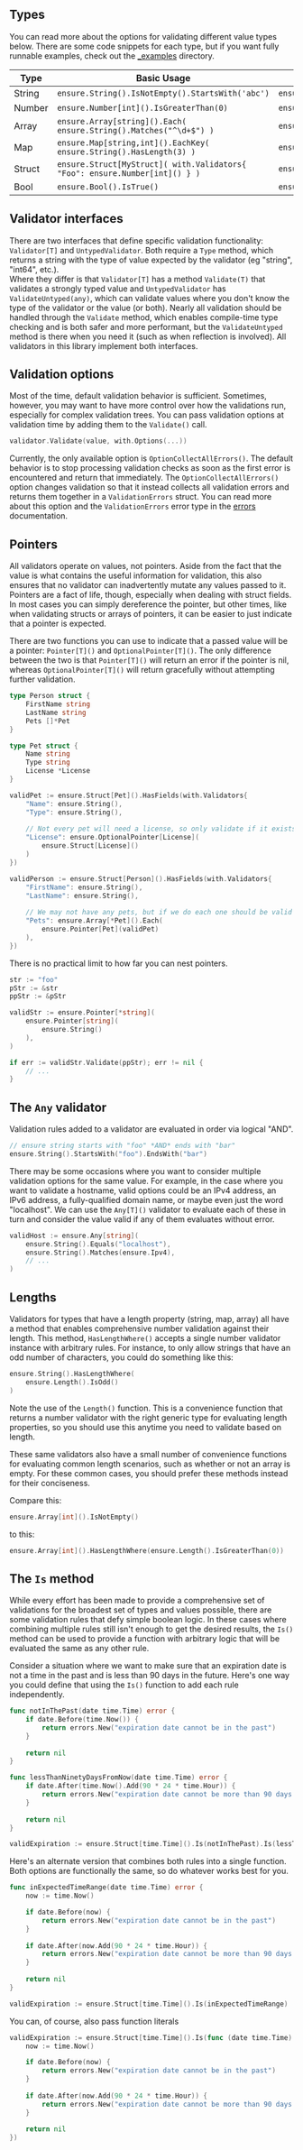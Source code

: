 ## Types

You can read more about the options for validating different value types below. 
There are some code snippets for each type, but if you want fully runnable examples,
check out the [_examples](../_examples) directory.

| Type   | Basic Usage                                                                 | Validator Type              | Documentation           |
|--------|-----------------------------------------------------------------------------|-----------------------------|-------------------------|
| String | `ensure.String().IsNotEmpty().StartsWith('abc')`                            | `ensure.StringValidator`    | [Strings](./strings.md) |
| Number | `ensure.Number[int]().IsGreaterThan(0)`                                     | `ensure.NumberValidator[T]` | [Numbers](./numbers.md) |
| Array  | `ensure.Array[string]().Each( ensure.String().Matches("^\d+$") )`           | `ensure.ArrayValidator[T]`  | [Arrays](./arrays.md)   |
| Map    | `ensure.Map[string,int]().EachKey( ensure.String().HasLength(3) )`          | `ensure.MapValidator[K,V]`  | [Maps](./maps.md)       |
| Struct | `ensure.Struct[MyStruct]( with.Validators{ "Foo": ensure.Number[int]() } )` | `ensure.StructValidator[T]` | [Structs](./structs.md) |
| Bool   | `ensure.Bool().IsTrue()`                                                    | `ensure.BooleanValidator`   | [Bools](./bools.md)     |


## Validator interfaces

There are two interfaces that define specific validation functionality: `Validator[T]`
and `UntypedValidator`.  Both require a `Type` method, which returns a string
with the type of value expected by the validator (eg "string", "int64", etc.).  
Where they differ is that `Validator[T]` has a method `Validate(T)` that validates
a strongly typed value and `UntypedValidator` has `ValidateUntyped(any)`, which 
can validate values where you don't know the type of the validator or the value 
(or both).  Nearly all validation should be handled through the `Validate` method,
which enables compile-time type checking and is both safer and more performant,
but the `ValidateUntyped` method is there when you need it (such as when reflection
is involved).  All validators in this library implement both interfaces.

## Validation options

Most of the time, default validation behavior is sufficient.  Sometimes, however,
you may want to have more control over how the validations run, especially for
complex validation trees.  You can pass validation options at validation time
by adding them to the `Validate()` call.

```go
validator.Validate(value, with.Options(...))
```

Currently, the only available option is `OptionCollectAllErrors()`.  The default
behavior is to stop processing validation checks as soon as the first error is 
encountered and return that immediately.  The `OptionCollectAllErrors()` option 
changes validation so that it instead collects all validation errors and returns
them together in a `ValidationErrors` struct.  You can read more about this option
and the `ValidationErrors` error type in the [errors](./errors.md) documentation.


## Pointers

All validators operate on values, not pointers.  Aside from the fact that the 
value is what contains the useful information for validation, this also ensures
that no validator can inadvertently mutate any values passed to it.  Pointers
are a fact of life, though, especially when dealing with struct fields.  In most
cases you can simply dereference the pointer, but other times, like when validating
structs or arrays of pointers, it can be easier to just indicate that
a pointer is expected.

There are two functions you can use to indicate that a passed value will be a
pointer: `Pointer[T]()` and `OptionalPointer[T]()`.  The only difference between the
two is that `Pointer[T]()` will return an error if the pointer is nil, whereas
`OptionalPointer[T]()` will return gracefully without attempting further validation.

```go
type Person struct {
	FirstName string
	LastName string
	Pets []*Pet
}

type Pet struct {
	Name string
	Type string
	License *License
}

validPet := ensure.Struct[Pet]().HasFields(with.Validators{
	"Name": ensure.String(),
	"Type": ensure.String(),
	
	// Not every pet will need a license, so only validate if it exists
	"License": ensure.OptionalPointer[License](
		ensure.Struct[License]()
	)
})

validPerson := ensure.Struct[Person]().HasFields(with.Validators{
	"FirstName": ensure.String(),
	"LastName": ensure.String(),
	
	// We may not have any pets, but if we do each one should be valid
	"Pets": ensure.Array[*Pet]().Each(
		ensure.Pointer[Pet](validPet)
	),
})
```

There is no practical limit to how far you can nest pointers.

```go
str := "foo"
pStr := &str
ppStr := &pStr

validStr := ensure.Pointer[*string](
	ensure.Pointer[string](
		ensure.String()
	),
)

if err := validStr.Validate(ppStr); err != nil {
	// ...
}
```

## The `Any` validator

Validation rules added to a validator are evaluated in order via logical "AND".

```go
// ensure string starts with "foo" *AND* ends with "bar"
ensure.String().StartsWith("foo").EndsWith("bar")
```

There may be some occasions where you want to consider multiple validation options
for the same value.  For example, in the case where you want to validate a hostname,
valid options could be an IPv4 address, an IPv6 address, a fully-qualified domain
name, or maybe even just the word "localhost".  We can use the `Any[T]()` validator
to evaluate each of these in turn and consider the value valid if any of them 
evaluates without error.

```go
validHost := ensure.Any[string](
	ensure.String().Equals("localhost"),
	ensure.String().Matches(ensure.Ipv4),
	// ...
)
```

## Lengths

Validators for types that have a length property (string, map, array) all have a
method that enables comprehensive number validation against their length.  This
method, `HasLengthWhere()` accepts a single number validator instance with arbitrary
rules.  For instance, to only allow strings that have an odd number of characters,
you could do something like this:

```go
ensure.String().HasLengthWhere(
    ensure.Length().IsOdd()
)
```

Note the use of the `Length()` function.  This is a convenience function that returns
a number validator with the right generic type for evaluating length properties, so you
should use this anytime you need to validate based on length.

These same validators also have a small number of convenience functions for 
evaluating common length scenarios, such as whether or not an array is empty.  For
these common cases, you should prefer these methods instead for their conciseness.

Compare this:
```go
ensure.Array[int]().IsNotEmpty()
```

to this:
```go
ensure.Array[int]().HasLengthWhere(ensure.Length().IsGreaterThan(0))
```


## The `Is` method

While every effort has been made to provide a comprehensive set of validations
for the broadest set of types and values possible, there are some validation
rules that defy simple boolean logic.  In these cases where combining multiple
rules still isn't enough to get the desired results, the `Is()` method can be
used to provide a function with arbitrary logic that will be evaluated the same
as any other rule.

Consider a situation where we want to make sure that an expiration date is not 
a time in the past and is less than 90 days in the future.  Here's one way you 
could define that using the `Is()` function to add each rule independently.

```go
func notInThePast(date time.Time) error {
    if date.Before(time.Now()) {
        return errors.New("expiration date cannot be in the past")
    }
	
    return nil
}

func lessThanNinetyDaysFromNow(date time.Time) error {
    if date.After(time.Now().Add(90 * 24 * time.Hour)) {
        return errors.New("expiration date cannot be more than 90 days in the future")
    }
	
    return nil
}

validExpiration := ensure.Struct[time.Time]().Is(notInThePast).Is(lessThanNinetyDaysFromNow)
```

Here's an alternate version that combines both rules into a single function.
Both options are functionally the same, so do whatever works best for you.

```go
func inExpectedTimeRange(date time.Time) error {
    now := time.Now()

    if date.Before(now) {
        return errors.New("expiration date cannot be in the past")
    }
		
    if date.After(now.Add(90 * 24 * time.Hour)) {
        return errors.New("expiration date cannot be more than 90 days in the future")
    }
	
    return nil
}

validExpiration := ensure.Struct[time.Time]().Is(inExpectedTimeRange)
```

You can, of course, also pass function literals

```go
validExpiration := ensure.Struct[time.Time]().Is(func (date time.Time) error {
    now := time.Now()

    if date.Before(now) {
        return errors.New("expiration date cannot be in the past")
    }
		
    if date.After(now.Add(90 * 24 * time.Hour)) {
        return errors.New("expiration date cannot be more than 90 days in the future")
    }
	
    return nil
})
```


